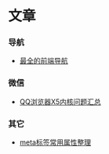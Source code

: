 # 文章

### 导航

- [最全的前端导航](http://www.iwan0.com/index.html)

### 微信

- [QQ浏览器X5内核问题汇总](https://www.qianduan.net/qqliu-lan-qi-x5nei-he-wen-ti-hui-zong/)


### 其它

- [meta标签常用属性整理](https://www.qianduan.net/meta-tags-list/)


